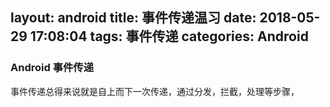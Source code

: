 layout: android
title: 事件传递温习
date: 2018-05-29 17:08:04
tags: 事件传递
categories: Android
---
### Android 事件传递
事件传递总得来说就是自上而下一次传递，通过分发，拦截，处理等步骤，